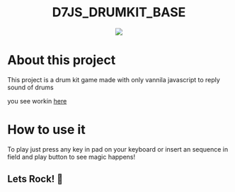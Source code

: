 <h1 align="center">D7JS_DRUMKIT_BASE</h1>

<p align="center">
    <img src="./assets/images/cover.png">
</p>

# About this project

This project is a drum kit game made with only vannila javascript to reply sound of drums

you see workin [here]([https://jeferson1.github.io/D7JS_DRUMKIT_BASE/])

# How to use it

To play just press any key in pad on your keyboard or insert an sequence in field and play button to see magic happens!

## Lets Rock! 🤟
